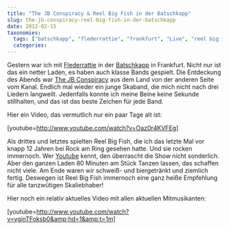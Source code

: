 ```yaml
---
title: "The JB Conspiracy & Reel Big Fish in der Batschkapp"
slug: the-jb-conspiracy-reel-big-fish-in-der-batschkapp
date: 2012-02-15
taxonomies:
  tags: ["batschkapp", "flederrattie", "frankfurt", "Live", "reel big fish", "the jb conspiracy", "Youtube", "Musik"]
  categories: 
---
```


<p>Gestern war ich mit <a href="http://www.twitter.com/flederrattie">Flederrattie</a> in der <a href="batschkapp.tickets.de">Batschkapp</a> in Frankfurt. Nicht nur ist das ein netter Laden, es haben auch klasse Bands gespielt. Die Entdeckung des Abends war <a href="https://www.facebook.com/thejbconspiracy">The JB Conspiracy</a> aus dem Land von der anderen Seite vom Kanal. Endlich mal wieder ein junge Skaband, die mich nicht nach drei Liedern langweilt. Jedenfalls konnte ich meine Beine keine Sekunde stillhalten, und das ist das beste Zeichen für jede Band.

Hier ein Video, das vermutlich nur ein paar Tage alt ist:

[youtube=http://www.youtube.com/watch?v=Oaz0r4KVFEg]

Als drittes und letztes spielten Reel Big Fish, die ich das letzte Mal vor knapp 12 Jahren bei Rock am Ring gesehen hatte. Und sie rocken immernoch. Wer <a href="http://www.youtube.com/playlist?list=PLD8BC3B86B26693A9&amp;feature=view_all">Youtube</a> kennt, den überrascht die Show nicht sonderlich. Aber den ganzen Laden 80 Minuten am Stück Tanzen lassen, das schaffen nicht viele. Am Ende waren wir schweiß- und biergetränkt und ziemlich fertig. Deswegen ist Reel Big Fish immernoch eine ganz heiße Empfehlung für alle tanzwütigen Skaliebhaber!

Hier noch ein relativ aktuelles Video mit allen aktuellen Mitmusikanten:

[youtube=http://www.youtube.com/watch?v=vginTFoksb0&amp;hd=1&amp;t=1m]</p>